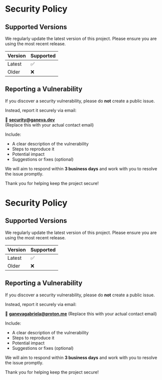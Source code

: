 # Security Policy

## Supported Versions

We regularly update the latest version of this project. Please ensure you are using the most recent release.

| Version | Supported |
|---------|-----------|
| Latest  | ✅         |
| Older   | ❌         |

## Reporting a Vulnerability

If you discover a security vulnerability, please do **not** create a public issue.

Instead, report it securely via email:

📧 **security@ganeva.dev**  
(Replace this with your actual contact email)

Include:

- A clear description of the vulnerability
- Steps to reproduce it
- Potential impact
- Suggestions or fixes (optional)

We will aim to respond within **3 business days** and work with you to resolve the issue promptly.

Thank you for helping keep the project secure!
# Security Policy

## Supported Versions

We regularly update the latest version of this project. Please ensure you are using the most recent release.

| Version | Supported |
|---------|-----------|
| Latest  | ✅         |
| Older   | ❌         |

## Reporting a Vulnerability

If you discover a security vulnerability, please do **not** create a public issue.

Instead, report it securely via email:

📧 **ganevagabriela@proton.me**
(Replace this with your actual contact email)

Include:

- A clear description of the vulnerability
- Steps to reproduce it
- Potential impact
- Suggestions or fixes (optional)

We will aim to respond within **3 business days** and work with you to resolve the issue promptly.

Thank you for helping keep the project secure!
